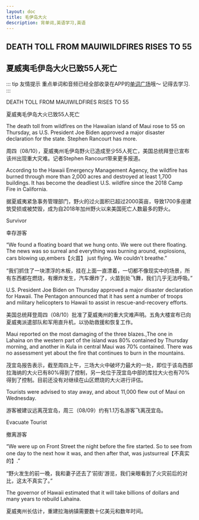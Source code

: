 ```yaml
---
layout: doc
title: 毛伊岛大火
description: 背单词,英语学习,英语
---
```


## DEATH TOLL FROM MAUIWILDFIRES RISES TO 55

## 夏威夷毛伊岛大火已致55人死亡

::: tip 友情提示
重点单词和音频已经全部收录在APP的[单词广场](https://app.englishburning.com)哦～ 记得去学习.
:::

DEATH TOLL FROM MAUIWILDFIRES RISES TO 55

夏威夷毛伊岛大火已致55人死亡

The death toll from wildfires on the Hawaiian island of Maui rose to 55 on Thursday, as U.S. President Joe Biden approved a major disaster declaration for the state. Stephen Rancourt has more.

周四（08/10），夏威夷州毛伊岛野火已造成至少55人死亡，美国总统拜登已宣布该州出现重大灾难。记者Stephen Rancourt带来更多报道。

According to the Hawaii Emergency Management Agency, the wildfire has burned through more than 2,000 acres and destroyed at least 1,700 buildings. It has become the deadliest U.S. wildfire since the 2018 Camp Fire in California.

据夏威夷紧急事务管理部门，野火的过火面积已超过2000英亩，导致1700多座建筑受损或被焚毁，成为自2018年加州野火以来美国死亡人数最多的野火。

Survivor

幸存游客

“We found a floating board that we hung onto. We were out there floating. The news was so surreal and everything was burning around, explosions, cars blowing up,embers【火苗】 just flying. We couldn't breathe.”

“我们抓住了一块漂浮的木板，挂在上面一直漂着，一切都不像现实中的场景，所有东西都在燃烧，有爆炸发生，汽车爆炸了，火苗到处飞舞，我们几乎无法呼吸。”

U.S. President Joe Biden on Thursday approved a major disaster declaration for Hawaii. The Pentagon announced that it has sent a number of troops and military helicopters to Hawaii to assist in rescue-and-recovery efforts.

美国总统拜登周四（08/10）批准了夏威夷州的重大灾难声明。五角大楼宣布已向夏威夷派遣部队和军用直升机，以协助救援和恢复工作。

Maui reported on the most damaging of the three blazes.,The one in Lahaina on the western part of the island was 80% contained by Thursday morning, and another in Kula in central Maui was 70% contained. There was no assessment yet about the fire that continues to burn in the mountains.

茂宜岛报告表示，截至周四上午，三场大火中破坏力最大的一处，即位于该岛西部拉海纳的大火已有80%得到了控制，另一处位于茂宜岛中部的库拉大火也有70%得到了控制。目前还没有对继续在山区燃烧的大火进行评估。

Tourists were advised to stay away, and about 11,000 flew out of Maui on Wednesday.

游客被建议远离茂宜岛，周三（08/09）约有1.1万名游客飞离茂宜岛。

Evacuate Tourist

撤离游客

“We were up on Front Street the night before the fire started. So to see from one day to the next how it was, and then after that, was justsurreal【不真实的】.”

“野火发生的前一晚，我和妻子还去了‘前街’游览，我们亲眼看到了火灾前后的对比，这太不真实了。”

The governor of Hawaii estimated that it will take billions of dollars and many years to rebuild Lahaina.

夏威夷州长估计，重建拉海纳镇需要数十亿美元和数年时间。
